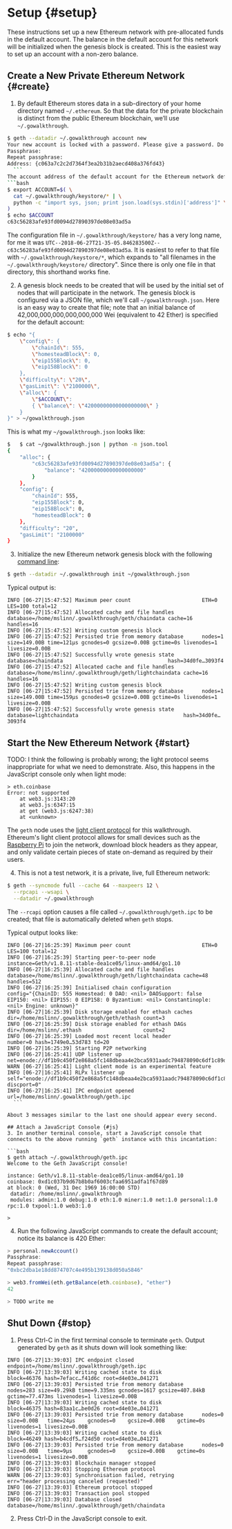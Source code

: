 # Setup {#setup}

These instructions set up a new Ethereum network with pre-allocated funds in the default account. The balance in the default account for this network will be initialized when the genesis block is created. This is the easiest way to set up an account with a non-zero balance.

## Create a New Private Ethereum Network {#create}
1. By default Ethereum stores data in a sub-directory of your home directory named `~/.ethereum`. So that the data for the private blockchain is distinct from the public Ethereum blockchain, we’ll use `~/.gowalkthrough`.
  ```bash
  $ geth --datadir ~/.gowalkthrough account new
  Your new account is locked with a password. Please give a password. Do not forget this password.
  Passphrase:
  Repeat passphrase:
  Address: {c063a7c2c2d7364f3ea2b31b2aecd408a376fd43}
    ```
  The account address of the default account for the Ethereum network defined by `~/.gowalkthrough` is stored in the in the `keystore` subdirectory. Here is a bash script that saves the address of the default account in an environment variable called `ACCOUNT`:
  ```bash
  $ export ACCOUNT=$( \
    cat ~/.gowalkthrough/keystore/* | \
    python -c "import sys, json; print json.load(sys.stdin)['address']" \
  )
  $ echo $ACCOUNT
c63c56283afe93fd0094d27890397de08e03ad5a
   ```
   The configuration file in `~/.gowalkthrough/keystore/` has a very long name, for me it was `UTC--2018-06-27T21-35-05.846283500Z--c63c56283afe93fd0094d27890397de08e03ad5a`. It is easiest to refer to that file with `~/.gowalkthrough/keystore/*`, which expands to "all filenames in the `~/.gowalkthrough/keystore/` directory". Since there is only one file in that directory, this shorthand works fine.

2. A genesis block needs to be created that will be used by the initial set of nodes that will participate in the network. The genesis block is configured via a JSON file, which we'll call `~/gowalkthrough.json`. Here is an easy way to create that file; note that an initial balance of 42,000,000,000,000,000,000 Wei (equivalent to 42 Ether) is specified for the default account:
  ```bash
  $ echo "{
      \"config\": {
          \"chainId\": 555,
          \"homesteadBlock\": 0,
          \"eip155Block\": 0,
          \"eip158Block\": 0
      },
      \"difficulty\": \"20\",
      \"gasLimit\": \"2100000\",
      \"alloc\": {
          \"$ACCOUNT\":
          { \"balance\": \"42000000000000000000\" }
      }
  }" > ~/gowalkthrough.json
  ```
  This is what my `~/gowalkthrough.json` looks like:
  ```bash
  $   $ cat ~/gowalkthrough.json | python -m json.tool        
  {                                                       
      "alloc": {                                          
          "c63c56283afe93fd0094d27890397de08e03ad5a": {   
              "balance": "42000000000000000000"          
          }                                               
      },                                                  
      "config": {                                         
          "chainId": 555,                                 
          "eip155Block": 0,                               
          "eip158Block": 0,                               
          "homesteadBlock": 0                             
      },                                                  
      "difficulty": "20",                                 
      "gasLimit": "2100000"                               
  }                                                       
  ```

3. Initialize the new Ethereum network genesis block with the following [command line](https://github.com/ethereum/go-ethereum/wiki/Command-Line-Options):

  ```bash
  $ geth --datadir ~/.gowalkthrough init ~/gowalkthrough.json
  ```
  Typical output is:
  ```
  INFO [06-27|15:47:52] Maximum peer count                       ETH=0 LES=100 total=12
  INFO [06-27|15:47:52] Allocated cache and file handles         database=/home/mslinn/.gowalkthrough/geth/chaindata cache=16 handles=16
  INFO [06-27|15:47:52] Writing custom genesis block
  INFO [06-27|15:47:52] Persisted trie from memory database      nodes=1 size=149.00B time=121µs gcnodes=0 gcsize=0.00B gctime=0s livenodes=1 livesize=0.00B
  INFO [06-27|15:47:52] Successfully wrote genesis state         database=chaindata                                  hash=34d0fe…3093f4
  INFO [06-27|15:47:52] Allocated cache and file handles         database=/home/mslinn/.gowalkthrough/geth/lightchaindata cache=16 handles=16
  INFO [06-27|15:47:52] Writing custom genesis block
  INFO [06-27|15:47:52] Persisted trie from memory database      nodes=1 size=149.00B time=159µs gcnodes=0 gcsize=0.00B gctime=0s livenodes=1 livesize=0.00B
  INFO [06-27|15:47:52] Successfully wrote genesis state         database=lightchaindata                                  hash=34d0fe…3093f4
  ```

## Start the New Ethereum Network  {#start}
TODO: I think the following is probably wrong; the light protocol seems inappropriate for what we need to demonstrate. Also, this happens in the JavaScript console only when light mode:
```
> eth.coinbase
Error: not supported
    at web3.js:3143:20
    at web3.js:6347:15
    at get (web3.js:6247:38)
    at <unknown>
```

The `geth` node uses the [light client protocol](https://github.com/ethereum/wiki/wiki/Light-client-protocol) for this walkthrough. Ethereum&apos;s light client protocol allows for small devices such as the [Raspberry Pi](https://www.rs-online.com/designspark/exploring-ethereum-with-raspberry-pi-part-1-getting-started) to join the network, download block headers as they appear, and only validate certain pieces of state on-demand as required by their users.

4. This is not a test network, it is a private, live, full Ethereum network:
  ```bash
  $ geth --syncmode full --cache 64 --maxpeers 12 \
    --rpcapi --wsapi \
    --datadir ~/.gowalkthrough
  ```
  The `--rcapi` option causes a file called `~/.gowalkthrough/geth.ipc` to be created; that file is automatically deleted when `geth` stops.
    
  Typical output looks like:
  ```
  INFO [06-27|16:25:39] Maximum peer count                       ETH=0 LES=100 total=12
  INFO [06-27|16:25:39] Starting peer-to-peer node               instance=Geth/v1.8.11-stable-dea1ce05/linux-amd64/go1.10
  INFO [06-27|16:25:39] Allocated cache and file handles         database=/home/mslinn/.gowalkthrough/geth/lightchaindata cache=48 handles=512
  INFO [06-27|16:25:39] Initialised chain configuration          config="{ChainID: 555 Homestead: 0 DAO: <nil> DAOSupport: false EIP150: <nil> EIP155: 0 EIP158: 0 Byzantium: <nil> Constantinople: <nil> Engine: unknown}"
  INFO [06-27|16:25:39] Disk storage enabled for ethash caches   dir=/home/mslinn/.gowalkthrough/geth/ethash count=3
  INFO [06-27|16:25:39] Disk storage enabled for ethash DAGs     dir=/home/mslinn/.ethash                    count=2
  INFO [06-27|16:25:39] Loaded most recent local header          number=0 hash=1749e0…53d783 td=20
  INFO [06-27|16:25:39] Starting P2P networking
  INFO [06-27|16:25:41] UDP listener up                          net=enode://df1b9c450f2e868a5fc148dbeaa4e2bca5931aadc794878090c6df1c89d53ad1ba4ad7ac58b80e5981e47dd58a093873bf24b32ced60cb5e0cf992f791130ac8@[::]:30303
  WARN [06-27|16:25:41] Light client mode is an experimental feature
  INFO [06-27|16:25:41] RLPx listener up                         self="enode://df1b9c450f2e868a5fc148dbeaa4e2bca5931aadc794878090c6df1c89d53ad1ba4ad7ac58b80e5981e47dd58a093873bf24b32ced60cb5e0cf992f791130ac8@[::]:30303?discport=0"
  INFO [06-27|16:25:41] IPC endpoint opened                      url=/home/mslinn/.gowalkthrough/geth.ipc
    ```
  
  About 3 messages similar to the last one should appear every second.
  
## Attach a JavaScript Console {#js}
3. In another terminal console, start a JavaScript console that connects to the above running `geth` instance with this incantation:
  
  ```bash
  $ geth attach ~/.gowalkthrough/geth.ipc
  Welcome to the Geth JavaScript console!

  instance: Geth/v1.8.11-stable-dea1ce05/linux-amd64/go1.10
  coinbase: 0xd1c037b9d67b8b0af6003cfaa6951adfa1f67d89
  at block: 0 (Wed, 31 Dec 1969 16:00:00 STD)
   datadir: /home/mslinn/.gowalkthrough
   modules: admin:1.0 debug:1.0 eth:1.0 miner:1.0 net:1.0 personal:1.0 rpc:1.0 txpool:1.0 web3:1.0
  
  >
  ```

4. Run the following JavaScript commands to create the default account; notice its balance is 420 Ether:

  ```javascript
  > personal.newAccount()
  Passphrase:
  Repeat passphrase:
  "0xbc2dba1e18dd874707c4e495b139138d050a5846"
  
  > web3.fromWei(eth.getBalance(eth.coinbase), "ether")
  42
  
  > TODO write me
  ```
  
## Shut Down  {#stop}
1. Press Ctrl-C in the first terminal console to terminate `geth`. Output generated by `geth` as it shuts down will look something like:
  ```
  INFO [06-27|13:39:03] IPC endpoint closed                      endpoint=/home/mslinn/.gowalkthrough/geth.ipc
  INFO [06-27|13:39:03] Writing cached state to disk             block=46376 hash=7efacc…f41d6c root=d4e03e…041271
  INFO [06-27|13:39:03] Persisted trie from memory database      nodes=283 size=49.29kB time=9.335ms gcnodes=1617 gcsize=407.84kB gctime=77.473ms livenodes=1 livesize=0.00B
  INFO [06-27|13:39:03] Writing cached state to disk             block=46375 hash=83aa1c…be0d26 root=d4e03e…041271
  INFO [06-27|13:39:03] Persisted trie from memory database      nodes=0   size=0.00B   time=24µs    gcnodes=0    gcsize=0.00B    gctime=0s       livenodes=1 livesize=0.00B
  INFO [06-27|13:39:03] Writing cached state to disk             block=46249 hash=b4cdf5…f24d50 root=d4e03e…041271
  INFO [06-27|13:39:03] Persisted trie from memory database      nodes=0   size=0.00B   time=9µs     gcnodes=0    gcsize=0.00B    gctime=0s       livenodes=1 livesize=0.00B
  INFO [06-27|13:39:03] Blockchain manager stopped
  INFO [06-27|13:39:03] Stopping Ethereum protocol
  WARN [06-27|13:39:03] Synchronisation failed, retrying         err="header processing canceled (requested)"
  INFO [06-27|13:39:03] Ethereum protocol stopped
  INFO [06-27|13:39:03] Transaction pool stopped
  INFO [06-27|13:39:03] Database closed                          database=/home/mslinn/.gowalkthrough/geth/chaindata
  ```

2. Press Ctrl-D in the JavaScript console to exit.
